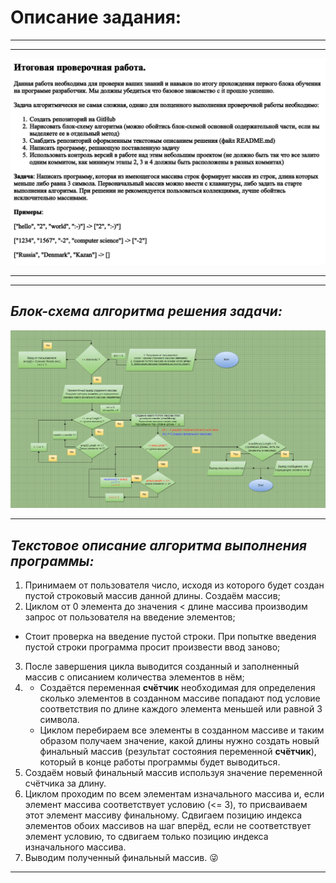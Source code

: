 # **Описание задания:**
***
---
![Задание контрольной работы](images/Target.png) 

---
***

## *Блок-схема алгоритма решения задачи:*

![Блок-схема решения задачи](images/BlockDiagram_v5.png) 

---

## *Текстовое описание алгоритма выполнения программы:*

1. Принимаем от пользователя число, исходя из которого будет создан пустой строковый массив данной длины. Создаём массив;
2. Циклом от 0 элемента до значения < длине массива производим запрос от пользователя на введение элементов;
*  Стоит проверка на введение пустой строки. При попытке введения пустой строки программа просит произвести ввод заново;
3. После завершения цикла выводится созданный и заполненный массив с описанием количества элементов в нём;
4. * Создаётся переменная **счётчик** необходимая для определения сколько элементов в созданном массиве попадают под условие соответствия по длине каждого элемента меньшей или равной 3 символа. 
   * Циклом перебираем все элементы в созданном массиве и таким образом получаем значение, какой длины нужно создать новый финальный массив (результат состояния переменной **счётчик**), который в конце работы программы будет выводиться.
5. Создаём новый финальный массив используя значение переменной счётчика за длину.
6. Циклом проходим по всем элементам изначального массива и, если элемент массива соответствует условию (<= 3), то присваиваем этот элемент массиву финальному. Сдвигаем позицию индекса элементов обоих массивов на шаг вперёд, если не соответствует элемент условию, то сдвигаем только позицию индекса изначального массива.
7. Выводим полученный финальный массив. 😜
***
